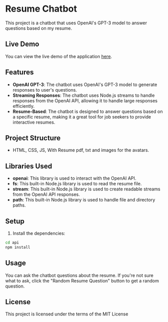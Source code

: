 # Resume Chatbot

This project is a chatbot that uses OpenAI's GPT-3 model to answer questions based on my resume.

## Live Demo

You can view the live demo of the application [here](https://vets-who-code-prework.vercel.app/).

## Features

- **OpenAI GPT-3**: The chatbot uses OpenAI's GPT-3 model to generate responses to user's questions.
- **Streaming Responses**: The chatbot uses Node.js streams to handle responses from the OpenAI API, allowing it to handle large responses efficiently.
- **Resume-Based**: The chatbot is designed to answer questions based on a specific resume, making it a great tool for job seekers to provide interactive resumes.

## Project Structure

- HTML, CSS, JS, With Resume pdf, txt and images for the avatars. 


## Libraries Used

- **openai**: This library is used to interact with the OpenAI API.
- **fs**: This built-in Node.js library is used to read the resume file.
- **stream**: This built-in Node.js library is used to create readable streams from the OpenAI API responses.
- **path**: This built-in Node.js library is used to handle file and directory paths.

## Setup

1. Install the dependencies:

```sh
cd api
npm install
```

## Usage

You can ask the chatbot questions about the resume. If you're not sure what to ask, click the "Random Resume Question" button to get a random question.

## License

This project is licensed under the terms of the MIT License